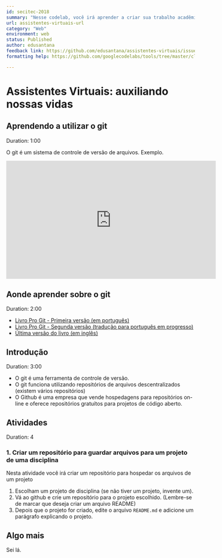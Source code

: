 ```yaml
---
id: secitec-2018
summary: "Nesse codelab, você irá aprender a criar sua trabalho acadêmico com as normas da ABNT utilizando Markdown."
url: assistentes-virtuais-url
category: "Web"
environment: web
status: Published
author: edusantana
feedback link: https://github.com/edusantana/assistentes-virtuais/issues
formatting help: https://github.com/googlecodelabs/tools/tree/master/claat/parser/md

---
```


# Assistentes Virtuais: auxiliando nossas vidas

## Aprendendo a utilizar o git
Duration: 1:00

O git é um sistema de controle de versão de arquivos. Exemplo.

<iframe width="560" height="315" src="https://www.youtube.com/embed/4SXCHvxRSNE?start=10" frameborder="0" allow="accelerometer; autoplay; encrypted-media; gyroscope; picture-in-picture" allowfullscreen></iframe>

## Aonde aprender sobre o git
Duration: 2:00


- [Livro Pro Git - Primeira versão (em português)](https://git-scm.com/book/pt-br/v1)
- [Livro Pro Git - Segunda versão (tradução para português em progresso)](https://git-scm.com/book/pt-br/v2)
- [Última versão do livro (em inglês)](https://git-scm.com/book/en)

## Introdução
Duration: 3:00

- O git é uma ferramenta de controle de versão.
- O git funciona utilizando repositórios de arquivos descentralizados (existem vários repositórios)
- O Github é uma empresa que vende hospedagens para repositórios on-line e oferece repositórios gratuítos para projetos de código aberto.

## Atividades
Duration: 4

### 1. Criar um repositório para guardar arquivos para um projeto de uma disciplina

Nesta atividade você irá criar um repositório para hospedar os arquivos de um projeto

1. Escolham um projeto de disciplina (se não tiver um projeto, invente um).
2. Vá ao github e crie um repositório para o projeto escolhido. (Lembre-se de marcar que deseja criar um arquivo README)
3. Depois que o projeto for criado, edite o arquivo `README.md` e adicione um parágrafo explicando o projeto.

## Algo mais

Sei lá.
